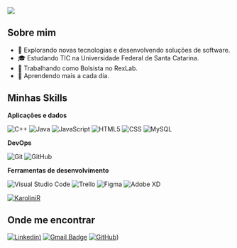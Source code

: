 ![](https://komarev.com/ghpvc/?username=KaroliniR&color=006bed)

## Sobre mim

- 🤔 Explorando novas tecnologias e desenvolvendo soluções de software.
- 🎓 Estudando TIC na Universidade Federal de Santa Catarina.
- 💼 Trabalhando como Bolsista no RexLab.
- 🌱 Aprendendo mais a cada dia.

## Minhas Skills

**Aplicações e dados**

![C++](https://img.shields.io/badge/-C++-333333?style=flat&logo=C%2B%2B&logoColor=00599C)
![Java](https://img.shields.io/badge/-Java-333333?style=flat&logo=Java&logoColor=007396)
![JavaScript](https://img.shields.io/badge/-JavaScript-333333?style=flat&logo=javascript)
![HTML5](https://img.shields.io/badge/-HTML5-333333?style=flat&logo=HTML5)
![CSS](https://img.shields.io/badge/-CSS-333333?style=flat&logo=CSS3&logoColor=1572B6)
![MySQL](https://img.shields.io/badge/-MySQL-333333?style=flat&logo=mysql)

**DevOps**

![Git](https://img.shields.io/badge/-Git-333333?style=flat&logo=git)
![GitHub](https://img.shields.io/badge/-GitHub-333333?style=flat&logo=github)

**Ferramentas de desenvolvimento**

![Visual Studio Code](https://img.shields.io/badge/-Visual%20Studio%20Code-333333?style=flat&logo=visual-studio-code&logoColor=007ACC)
![Trello](https://img.shields.io/badge/-Trello-333333?style=flat&logo=trello&logoColor=007ACC)
![Figma](https://img.shields.io/badge/-Figma-333333?style=flat&logo=figma&logoColor=007ACC)
![Adobe XD](https://img.shields.io/badge/-Adobe%20XD-333333?style=flat&logo=adobe-xd&logoColor=007ACC)

[![KaroliniR](https://github-readme-stats.vercel.app/api/top-langs/?username=KaroliniR&layout=compact)](https://github.com/anuraghazra/github-readme-stats)

## Onde me encontrar

[![Linkedin](https://img.shields.io/badge/-username-blue?style=flat-square&logo=Linkedin&logoColor=white&link=https://www.linkedin.com/in/karolini-ronçani-pedrozo-48124b268/))](https://www.linkedin.com/in/karolini-ronçani-pedrozo-48124b268/)
[![Gmail Badge](https://img.shields.io/badge/-seuemail@email.com-006bed?style=flat-square&logo=Gmail&logoColor=white&link=mailto:karolini188@gmail.com)](mailto:karolini188@gmail.com)
[![GitHub](https://img.shields.io/github/followers/iuricode?label=follow&style=social)](https://github.com/KaroliniR))
